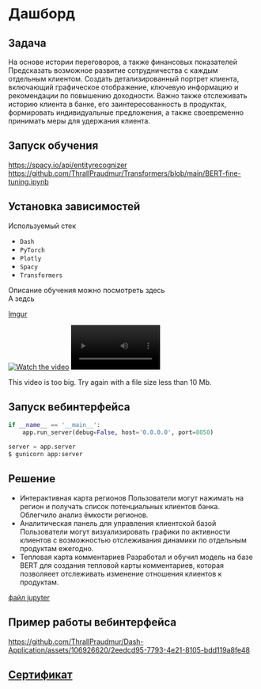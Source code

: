 # Дашборд
## Задача
На основе истории переговоров, а также финансовых показателей
Предсказать возможное развитие сотрудничества с каждым отдельным клиентом.
Создать детализированный портрет клиента, включающий графическое отображение, ключевую информацию и рекомендации по повышению доходности.
Важно также отслеживать историю клиента в банке, его заинтересованность в продуктах, формировать индивидуальные предложения, а также своевременно принимать меры для удержания клиента.
## Запуск обучения
https://spacy.io/api/entityrecognizer
https://github.com/ThrallPraudmur/Transformers/blob/main/BERT-fine-tuning.ipynb
## Установка зависимостей
Используемый стек
* `Dash`
* `PyTorch`
* `Plotly`
* `Spacy`
* `Transformers`

Описание обучения можно посмотреть здесь </br>
А зедсь

[Imgur](https://img.doerig.dev/)


[![Watch the video](https://img.youtube.com/vi/T-D1KVIuvjA/maxresdefault.jpg)](https://youtu.be/T-D1KVIuvjA)
<video src='your URL here' width=180/>

This video is too big. Try again with a file size less than 10 Mb.

## Запуск вебинтерфейса

```python
if __name__ == '__main__':
    app.run_server(debug=False, host='0.0.0.0', port=8050)
```

```python
server = app.server
$ gunicorn app:server
```
## Решение
* Интерактивная карта регионов
Пользователи могут нажимать на регион и получать список потенциальных клиентов банка.
Облегчило анализ ёмкости регионов.
* Аналитическая панель для управления клиентской базой
Пользователи могут визуализировать графики по активности клиентов с возможностью отслеживания динамики по отдельным продуктам ежегодно.
* Тепловая карта комментариев
Разработал и обучил модель на базе BERT для создания тепловой карты комментариев, которая позволяеет отслеживать изменение отношения клиентов к продуктам.

[файл jupyter](ссылка)
## Пример работы вебинтерфейса





https://github.com/ThrallPraudmur/Dash-Application/assets/106926620/2eedcd95-7793-4e21-8105-bdd119a8fe48
## [Сертификат](https://github.com/ThrallPraudmur/Dash-Application/blob/main/%D0%9B%D0%B8%D0%B3%D0%B0_%D0%A1%D0%B5%D1%80%D1%82%D0%B8%D1%84%D0%B8%D0%BA%D0%B0%D1%82.jpg)



